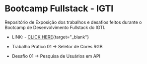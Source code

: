 # Bootcamp Fullstack - IGTI

Repositório de Exposição dos trabalhos e desafios feitos durante o Bootcamp de Desenvolvimento Fullstack do IGTI.

- LINK: - [CLICK HERE](http://ramonmatos.epizy.com/){target="_blank"}

- Trabalho Prático 01 -> Seletor de Cores RGB
- Desafio 01 -> Pesquisa de Usuários em API
